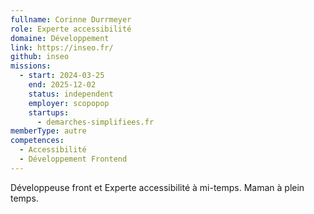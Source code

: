 ```yaml
---
fullname: Corinne Durrmeyer
role: Experte accessibilité
domaine: Développement
link: https://inseo.fr/
github: inseo
missions:
  - start: 2024-03-25
    end: 2025-12-02
    status: independent
    employer: scopopop
    startups:
      - demarches-simplifiees.fr
memberType: autre
competences:
  - Accessibilité
  - Développement Frontend
---
```

Développeuse front et Experte accessibilité à mi-temps.
Maman à plein temps.